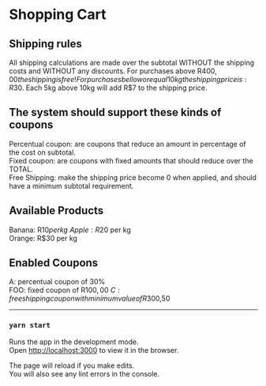 # Shopping Cart

## Shipping rules
All shipping calculations are made over the subtotal WITHOUT the shipping costs and WITHOUT any discounts.
For purchases above R$400,00 the shipping is free!
For purchases bellow or equal 10kg the shipping price is: R$30.
Each 5kg above 10kg will add R$7 to the shipping price.

## The system should support these kinds of coupons
Percentual coupon: are coupons that reduce an amount in percentage of the cost on subtotal. \
Fixed coupon: are coupons with fixed amounts that should reduce over the TOTAL. \
Free Shipping: make the shipping price become 0 when applied, and should have a minimum subtotal requirement.

## Available Products
Banana: R$10 per kg \
Apple: R$20 per kg \
Orange: R$30 per kg

## Enabled Coupons
A: percentual coupon of 30% \
FOO: fixed coupon of R$100,00 \
C: free shipping coupon with minimum value of R$300,50

---

### `yarn start`

Runs the app in the development mode.\
Open [http://localhost:3000](http://localhost:3000) to view it in the browser.

The page will reload if you make edits.\
You will also see any lint errors in the console.